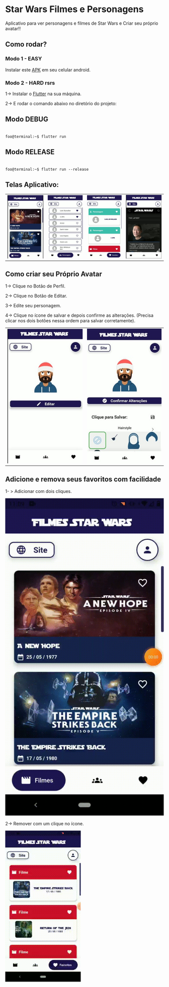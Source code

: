 # Star Wars Filmes e Personagens

Aplicativo para ver personagens e filmes de Star Wars e Criar seu próprio avatar!!

## Como rodar?
### Modo 1 - EASY

Instalar este <a href="https://github.com/vitoriassia/star_wars_films_and_characters/blob/master/assets/image_readme/app.apk">APK</a>  em seu celular android.

### Modo 2 - HARD rsrs 
 1-> Instalar o <a href="https://flutter.dev/docs/get-started/install">Flutter</a> na sua máquina.

 2-> E rodar o comando abaixo no diretório do projeto:
 
 ## Modo DEBUG
 ```console

foo@terminal:~$ flutter run

```
## Modo RELEASE
```console

foo@terminal:~$ flutter run --release

```

## Telas Aplicativo:


<div style="text-align: center">
    <table>
        <tr>
            <td style="text-align: center">
                    <img src="https://github.com/vitoriassia/star_wars_films_and_characters/blob/master/assets/image_readme/filmes.jpeg" >
            </td>
            <td style="text-align: center">
                  <img src="https://github.com/vitoriassia/star_wars_films_and_characters/blob/master/assets/image_readme/personagens.jpeg" >
            </td>
             <td style="text-align: center">
               <img src="https://github.com/vitoriassia/star_wars_films_and_characters/blob/master/assets/image_readme/favoritos.jpeg" >
            </td>
             <td style="text-align: center">
               <img src="https://github.com/vitoriassia/star_wars_films_and_characters/blob/master/assets/image_readme/site.jpeg" >
            </td>
        </tr>
    </table>
</div>


## Como criar seu Próprio Avatar

1-> Clique no Botão de Perfil.

2-> Clique no Botão de Editar.

3-> Edite seu personagem.

4-> Clique no ícone de salvar e depois confirme as alterações. (Precisa clicar nos dois botões nessa ordem para salvar corretamente).


<div style="text-align: center">
    <table>
        <tr>
             <td style="text-align: center">
               <img src="https://github.com/vitoriassia/star_wars_films_and_characters/blob/master/assets/image_readme/avatar1.jpeg" >
            </td>
             <td style="text-align: center">
               <img src="https://github.com/vitoriassia/star_wars_films_and_characters/blob/master/assets/image_readme/avatar2.jpeg" >
            </td>
        </tr>
    </table>
</div>

## Adicione e remova seus favoritos com facilidade

1- > Adicionar com dois cliques.


![LIKE](https://github.com/vitoriassia/star_wars_films_and_characters/blob/master/assets/image_readme/favoritos1.gif)


2-> Remover com um clique no ícone.


![REMOVENDO](https://github.com/vitoriassia/star_wars_films_and_characters/blob/master/assets/image_readme/favoritos2.gif)

